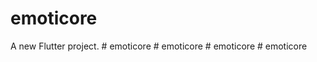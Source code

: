 # emoticore

A new Flutter project.
#   e m o t i c o r e  
 #   e m o t i c o r e  
 #   e m o t i c o r e  
 #   e m o t i c o r e  
 